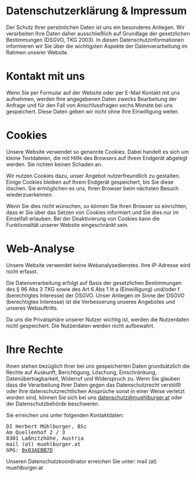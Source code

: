 # Datenschutzerklärung & Impressum

Der Schutz Ihrer persönlichen Daten ist uns ein besonderes Anliegen. Wir verarbeiten Ihre Daten daher ausschließlich auf Grundlage der gesetzlichen Bestimmungen (DSGVO, TKG 2003). In diesen Datenschutzinformationen informieren wir Sie über die wichtigsten Aspekte der Datenverarbeitung im Rahmen unserer Website.

# Kontakt mit uns
Wenn Sie per Formular auf der Website oder per E-Mail Kontakt mit uns aufnehmen, werden Ihre angegebenen Daten zwecks Bearbeitung der Anfrage und für den Fall von Anschlussfragen sechs Monate bei uns gespeichert. Diese Daten geben wir nicht ohne Ihre Einwilligung weiter.

# Cookies
Unsere Website verwendet so genannte Cookies. Dabei handelt es sich um kleine Textdateien, die mit Hilfe des Browsers auf Ihrem Endgerät abgelegt werden. Sie richten keinen Schaden an.

Wir nutzen Cookies dazu, unser Angebot nutzerfreundlich zu gestalten. Einige Cookies bleiben auf Ihrem Endgerät gespeichert, bis Sie diese löschen. Sie ermöglichen es uns, Ihren Browser beim nächsten Besuch wiederzuerkennen. 

Wenn Sie dies nicht wünschen, so können Sie Ihren Browser so einrichten, dass er Sie über das Setzen von Cookies informiert und Sie dies nur im Einzelfall erlauben. Bei der Deaktivierung von Cookies kann die Funktionalität unserer Website eingeschränkt sein.

# Web-Analyse
Unsere Website verwendet keine Webanalysedienstes. Ihre IP-Adresse wird nicht erfasst.

Die Datenverarbeitung erfolgt auf Basis der gesetzlichen Bestimmungen des § 96 Abs 3 TKG sowie des Art 6 Abs 1 lit a (Einwilligung) und/oder f (berechtigtes Interesse) der DSGVO. Unser Anliegen im Sinne der DSGVO (berechtigtes Interesse) ist die Verbesserung unseres Angebotes und unseres Webauftritts. 

Da uns die Privatsphäre unserer Nutzer wichtig ist, werden die Nutzerdaten nicht gespeichert. Die Nutzerdaten werden nicht aufbewahrt.

# Ihre Rechte
Ihnen stehen bezüglich Ihrer bei uns gespeicherten Daten grundsätzlich die Rechte auf Auskunft, Berichtigung, Löschung, Einschränkung, Datenübertragbarkeit, Widerruf und Widerspruch zu. Wenn Sie glauben dass die Verarbeitung Ihrer Daten gegen das Datenschutzrecht verstößt oder Ihre datenschutzrechtlichen Ansprüche sonst in einer Weise verletzt worden sind, können Sie sich bei uns datenschutz@muehlburger.at oder der Datenschutzbehörde beschweren.

Sie erreichen uns unter folgenden Kontaktdaten:

<pre>
DI Herbert Mühlburger, BSc
Am Quellenhof 2 / 3
8301 Laßnitzhöhe, Austria
mail (at) muehlburger.at
GPG: <a href="http://pgp.mit.edu:11371/pks/lookup?search=0x83AEBB7D&op=index">0x83AEBB7D</a>
</pre>

Unseren Datenschutzkoordinator erreichen Sie unter: mail (at) muehlburger.at